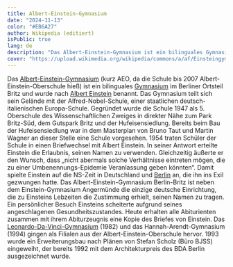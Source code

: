 ```yaml
---
title: Albert-Einstein-Gymnasium
date: "2024-11-13"
color: "#EB6A27"
author: Wikipedia (editiert)
isPublic: true
lang: de
description: "Das Albert-Einstein-Gymnasium ist ein bilinguales Gymnasium im Berliner Ortsteil Britz, das nach Albert Einstein benannt ist."
cover: "https://upload.wikimedia.org/wikipedia/commons/a/af/Einsteingymn-b.jpg"
---
```


Das [Albert-Einstein-Gymnasium](http://schularchive.bbf.dipf.de/index.php/Special:URIResolver/Albert-2DEinstein-2DGymnasium_-2D_Berlin) (kurz AEO, da die Schule bis 2007 Albert-Einstein-Oberschule hieß) ist ein bilinguales [Gymnasium](http://schularchive.bbf.dipf.de/index.php/Special:URIResolver/Gymnasium) im Berliner Ortsteil Britz und wurde nach [Albert Einstein](http://schularchive.bbf.dipf.de/index.php/Special:URIResolver/Albert-Einstein) benannt. 
Das Gymnasium teilt sich sein Gelände mit der Alfred-Nobel-Schule, einer staatlichen deutsch-italienischen Europa-Schule.
Gegründet wurde die Schule 1947 als 5. Oberschule des Wissenschaftlichen Zweiges in direkter Nähe zum Park Britz-Süd, dem Gutspark Britz und der Hufeisensiedlung. Bereits beim Bau der Hufeisensiedlung war in dem Masterplan von Bruno Taut und Martin Wagner an dieser Stelle eine Schule vorgesehen.
1954 traten Schüler der Schule in einen Briefwechsel mit Albert Einstein. In seiner Antwort erteilte Einstein die Erlaubnis, seinen Namen zu verwenden. Gleichzeitig äußerte er den Wunsch, dass „nicht abermals solche Verhältnisse eintreten mögen, die zu einer Umbenennungs-Epidemie Veranlassung geben könnten“. Damit spielte Einstein auf die NS-Zeit in Deutschland und [Berlin](http://schularchive.bbf.dipf.de/index.php/Special:URIResolver/Berlin) an, die ihn ins Exil gezwungen hatte. Das Albert-Einstein-Gymnasium Berlin-Britz ist neben dem Einstein-Gymnasium Angermünde die einzige deutsche Einrichtung, die zu Einsteins Lebzeiten die Zustimmung erhielt, seinen Namen zu tragen. Ein persönlicher Besuch Einsteins scheiterte aufgrund seines angeschlagenen Gesundheitszustandes. Heute erhalten alle Abiturienten zusammen mit ihrem Abiturzeugnis eine Kopie des Briefes von Einstein.
Das [Leonardo-Da-Vinci-Gymnasium](http://schularchive.bbf.dipf.de/index.php/Special:URIResolver/Leonardo-2Dda-2DVinci-2DGymnasium_Berlin) (1982) und das Hannah-Arendt-Gymnasium (1994) gingen als Filialen aus der Albert-Einstein-Oberschule hervor. 
1993 wurde ein Erweiterungsbau nach Plänen von Stefan Scholz (Büro BJSS) eingeweiht, der bereits 1992 mit dem Architekturpreis des BDA Berlin ausgezeichnet wurde.

